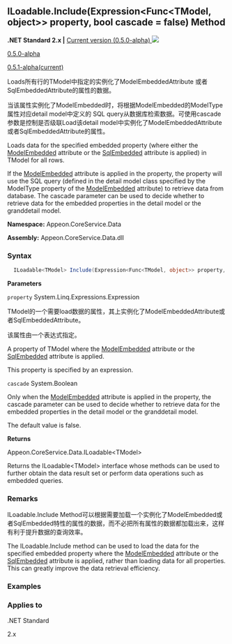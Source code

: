 

## **ILoadable.Include(Expression<Func<TModel, object>> property, bool cascade = false) Method**

**.NET Standard 2.x |**  <a href="javascript:void(0)" class="dropdown">Current version (0.5.0-alpha) <img src="~/images/dropdown.png"/></a>

<div class="otherversions"  value="versdiv">

<a href="javascript:void(0)">0.5.0-alpha</a>

<a href="javascript:void(0)">0.5.1-alpha(current)</a>

</div>

Loads所有行的TModel中指定的实例化了ModelEmbeddedAttribute 或者SqlEmbeddedAttribute的属性的数据。

当该属性实例化了ModelEmbedded时，将根据ModelEmbedded的ModelType属性对应detail model中定义的 SQL query从数据库检索数据。可使用cascade参数是控制是否级联Load该detail model中实例化了ModelEmbeddedAttribute或者SqlEmbeddedAttribute的属性。

Loads data for the specified embedded property (where either the [ModelEmbedded](../../ModelAttribute/Property/ModelEmbeddedAttribute/ModelEmbeddedAttribute.html) attribute or the [SqlEmbedded](../../ModelAttribute/Property/SqlEmbeddedAttribute/SqlEmbeddedAttribute.html) attribute is applied) in TModel for all rows.

If the [ModelEmbedded](../../ModelAttribute/Property/ModelEmbeddedAttribute/ModelEmbeddedAttribute.html) attribute is applied in the property, the property will use the SQL query (defined in the detail model class specified by the ModelType property of the [ModelEmbedded](../../ModelAttribute/Property/ModelEmbeddedAttribute/ModelEmbeddedAttribute.html) attribute) to retrieve data from database. The cascade parameter can be used to decide whether to retrieve data for the embedded properties in the detail model or the granddetail model.

 **Namespace:** Appeon.CoreService.Data

 **Assembly:** Appeon.CoreService.Data.dll

### **Syntax**

```c#
  ILoadable<TModel> Include(Expression<Func<TModel, object>> property, bool cascade = false);
```

**Parameters**

`property` System.Linq.Expressions.Expression

TModel的一个需要load数据的属性，其上实例化了ModelEmbeddedAttribute或者SqlEmbeddedAttribute。

该属性由一个表达式指定。

A property of TModel where the [ModelEmbedded](../../ModelAttribute/Property/ModelEmbeddedAttribute/ModelEmbeddedAttribute.html) attribute or the [SqlEmbedded](../../ModelAttribute/Property/SqlEmbeddedAttribute/SqlEmbeddedAttribute.html) attribute is applied.

This property is specified by an expression.

`cascade` System.Boolean

Only when the [ModelEmbedded](../../ModelAttribute/Property/ModelEmbeddedAttribute/ModelEmbeddedAttribute.html) attribute is applied in the property, the cascade parameter can be used to decide whether to retrieve data for the embedded properties in the detail model or the granddetail model. 

The default value is false.

**Returns**


Appeon.CoreService.Data.ILoadable&#60;TModel>


Returns the ILoadable&#60;TModel> interface whose methods can be used to further obtain the data result set or perform data operations such as embedded queries.

### **Remarks**

ILoadable.Include Method可以根据需要加载一个实例化了ModelEmbedded或者SqlEmbedded特性的属性的数据，而不必把所有属性的数据都加载出来，这样有利于提升数据的查询效率。

The ILoadable.Include method can be used to load the data for the specified embedded property where the [ModelEmbedded](../../ModelAttribute/Property/ModelEmbeddedAttribute/ModelEmbeddedAttribute.html) attribute or the [SqlEmbedded](../../ModelAttribute/Property/SqlEmbeddedAttribute/SqlEmbeddedAttribute.html) attribute is applied, rather than loading data for all properties. This can greatly improve the data retrieval efficiency.

### **Examples**





### **Applies to**

.NET Standard 

2.x